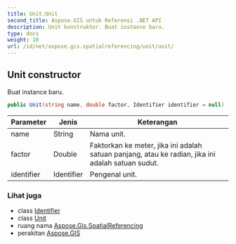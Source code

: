 ```yaml
---
title: Unit.Unit
second_title: Aspose.GIS untuk Referensi .NET API
description: Unit konstruktor. Buat instance baru.
type: docs
weight: 10
url: /id/net/aspose.gis.spatialreferencing/unit/unit/
---
```

## Unit constructor

Buat instance baru.

```csharp
public Unit(string name, double factor, Identifier identifier = null)
```

| Parameter | Jenis | Keterangan |
| --- | --- | --- |
| name | String | Nama unit. |
| factor | Double | Faktorkan ke meter, jika ini adalah satuan panjang, atau ke radian, jika ini adalah satuan sudut. |
| identifier | Identifier | Pengenal unit. |

### Lihat juga

* class [Identifier](../../identifier/)
* class [Unit](../)
* ruang nama [Aspose.Gis.SpatialReferencing](../../unit/)
* perakitan [Aspose.GIS](../../../)


